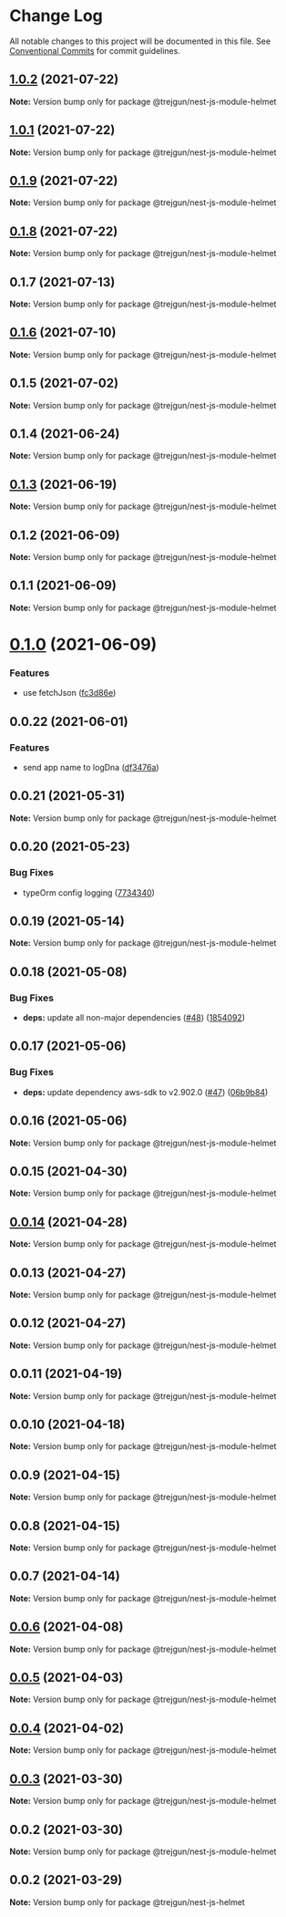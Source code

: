 # Change Log

All notable changes to this project will be documented in this file.
See [Conventional Commits](https://conventionalcommits.org) for commit guidelines.

## [1.0.2](https://github.com/trejgun/common-packages/compare/@trejgun/nest-js-module-helmet@1.0.1...@trejgun/nest-js-module-helmet@1.0.2) (2021-07-22)

**Note:** Version bump only for package @trejgun/nest-js-module-helmet





## [1.0.1](https://github.com/trejgun/common-packages/compare/@trejgun/nest-js-module-helmet@0.1.9...@trejgun/nest-js-module-helmet@1.0.1) (2021-07-22)

**Note:** Version bump only for package @trejgun/nest-js-module-helmet





## [0.1.9](https://github.com/trejgun/common-packages/compare/@trejgun/nest-js-module-helmet@0.1.8...@trejgun/nest-js-module-helmet@0.1.9) (2021-07-22)

**Note:** Version bump only for package @trejgun/nest-js-module-helmet





## [0.1.8](https://github.com/trejgun/common-packages/compare/@trejgun/nest-js-module-helmet@0.1.7...@trejgun/nest-js-module-helmet@0.1.8) (2021-07-22)

**Note:** Version bump only for package @trejgun/nest-js-module-helmet





## 0.1.7 (2021-07-13)

**Note:** Version bump only for package @trejgun/nest-js-module-helmet





## [0.1.6](https://github.com/trejgun/common-packages/compare/@trejgun/nest-js-module-helmet@0.1.5...@trejgun/nest-js-module-helmet@0.1.6) (2021-07-10)

**Note:** Version bump only for package @trejgun/nest-js-module-helmet





## 0.1.5 (2021-07-02)

**Note:** Version bump only for package @trejgun/nest-js-module-helmet





## 0.1.4 (2021-06-24)

**Note:** Version bump only for package @trejgun/nest-js-module-helmet





## [0.1.3](https://github.com/trejgun/common-packages/compare/@trejgun/nest-js-module-helmet@0.1.2...@trejgun/nest-js-module-helmet@0.1.3) (2021-06-19)

**Note:** Version bump only for package @trejgun/nest-js-module-helmet





## 0.1.2 (2021-06-09)

**Note:** Version bump only for package @trejgun/nest-js-module-helmet





## 0.1.1 (2021-06-09)

**Note:** Version bump only for package @trejgun/nest-js-module-helmet





# [0.1.0](https://github.com/trejgun/common-packages/compare/@trejgun/nest-js-module-helmet@0.0.22...@trejgun/nest-js-module-helmet@0.1.0) (2021-06-09)


### Features

* use fetchJson ([fc3d86e](https://github.com/trejgun/common-packages/commit/fc3d86e0a27e2cf4387d8706222abae24bde9b16))





## 0.0.22 (2021-06-01)


### Features

* send app name to logDna ([df3476a](https://github.com/trejgun/common-packages/commit/df3476a4a17098fdf80f99cf2400d114cd4e47ad))





## 0.0.21 (2021-05-31)

**Note:** Version bump only for package @trejgun/nest-js-module-helmet





## 0.0.20 (2021-05-23)


### Bug Fixes

* typeOrm config logging ([7734340](https://github.com/trejgun/common-packages/commit/77343402c7e0c63d3d19bfc55df29b961f68eaaa))





## 0.0.19 (2021-05-14)

**Note:** Version bump only for package @trejgun/nest-js-module-helmet





## 0.0.18 (2021-05-08)


### Bug Fixes

* **deps:** update all non-major dependencies ([#48](https://github.com/trejgun/common-packages/issues/48)) ([1854092](https://github.com/trejgun/common-packages/commit/1854092c4d51e9ec43aa1d75bb43037c21b11630))





## 0.0.17 (2021-05-06)


### Bug Fixes

* **deps:** update dependency aws-sdk to v2.902.0 ([#47](https://github.com/trejgun/common-packages/issues/47)) ([06b9b84](https://github.com/trejgun/common-packages/commit/06b9b845709c6eb67b7e04277f86ecb9bf19fc73))





## 0.0.16 (2021-05-06)

**Note:** Version bump only for package @trejgun/nest-js-module-helmet





## 0.0.15 (2021-04-30)

**Note:** Version bump only for package @trejgun/nest-js-module-helmet





## [0.0.14](https://github.com/trejgun/common-packages/compare/@trejgun/nest-js-module-helmet@0.0.13...@trejgun/nest-js-module-helmet@0.0.14) (2021-04-28)

**Note:** Version bump only for package @trejgun/nest-js-module-helmet





## 0.0.13 (2021-04-27)

**Note:** Version bump only for package @trejgun/nest-js-module-helmet





## 0.0.12 (2021-04-27)

**Note:** Version bump only for package @trejgun/nest-js-module-helmet





## 0.0.11 (2021-04-19)

**Note:** Version bump only for package @trejgun/nest-js-module-helmet





## 0.0.10 (2021-04-18)

**Note:** Version bump only for package @trejgun/nest-js-module-helmet





## 0.0.9 (2021-04-15)

**Note:** Version bump only for package @trejgun/nest-js-module-helmet





## 0.0.8 (2021-04-15)

**Note:** Version bump only for package @trejgun/nest-js-module-helmet





## 0.0.7 (2021-04-14)

**Note:** Version bump only for package @trejgun/nest-js-module-helmet





## [0.0.6](https://github.com/trejgun/common-packages/compare/@trejgun/nest-js-module-helmet@0.0.5...@trejgun/nest-js-module-helmet@0.0.6) (2021-04-08)

**Note:** Version bump only for package @trejgun/nest-js-module-helmet





## [0.0.5](https://github.com/trejgun/common-packages/compare/@trejgun/nest-js-module-helmet@0.0.4...@trejgun/nest-js-module-helmet@0.0.5) (2021-04-03)

**Note:** Version bump only for package @trejgun/nest-js-module-helmet





## [0.0.4](https://github.com/trejgun/common-packages/compare/@trejgun/nest-js-module-helmet@0.0.3...@trejgun/nest-js-module-helmet@0.0.4) (2021-04-02)

**Note:** Version bump only for package @trejgun/nest-js-module-helmet





## [0.0.3](https://github.com/trejgun/common-packages/compare/@trejgun/nest-js-module-helmet@0.0.2...@trejgun/nest-js-module-helmet@0.0.3) (2021-03-30)

**Note:** Version bump only for package @trejgun/nest-js-module-helmet





## 0.0.2 (2021-03-30)

**Note:** Version bump only for package @trejgun/nest-js-module-helmet





## 0.0.2 (2021-03-29)

**Note:** Version bump only for package @trejgun/nest-js-helmet

